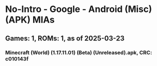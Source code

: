 # No-Intro - Google - Android (Misc) (APK) MIAs
## Games: 1, ROMs: 1, as of 2025-03-23

### Minecraft (World) (1.17.11.01) (Beta) (Unreleased).apk, CRC: c010143f
